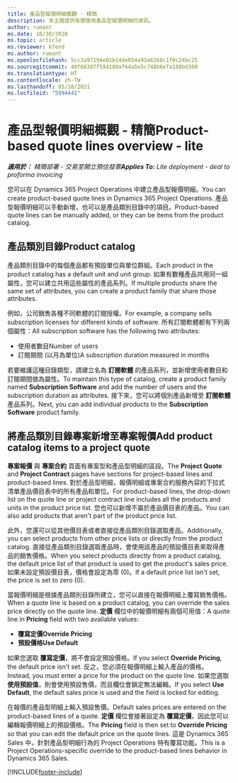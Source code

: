```yaml
---
title: 產品型報價明細概觀 - 精簡
description: 本主題提供有關使用產品型報價明細的資訊。
author: rumant
ms.date: 10/30/2020
ms.topic: article
ms.reviewer: kfend
ms.author: rumant
ms.openlocfilehash: 5cc3a97194e01b14de054a93a6268c1f0c24bc25
ms.sourcegitcommit: 40f68387f594180af64a5e5c748b6efa188bd300
ms.translationtype: HT
ms.contentlocale: zh-TW
ms.lasthandoff: 05/10/2021
ms.locfileid: "5994441"
---
```

# <a name="product-based-quote-lines-overview---lite"></a><span data-ttu-id="30b5c-103">產品型報價明細概觀 - 精簡</span><span class="sxs-lookup"><span data-stu-id="30b5c-103">Product-based quote lines overview - lite</span></span>

<span data-ttu-id="30b5c-104">_**適用於：** 精簡部署 - 交易至開立預估發票_</span><span class="sxs-lookup"><span data-stu-id="30b5c-104">_**Applies To:** Lite deployment - deal to proforma invoicing_</span></span>

<span data-ttu-id="30b5c-105">您可以在 Dynamics 365 Project Operations 中建立產品型報價明細。</span><span class="sxs-lookup"><span data-stu-id="30b5c-105">You can create product-based quote lines in Dynamics 365 Project Operations.</span></span> <span data-ttu-id="30b5c-106">產品型報價明細可以手動新增，也可以是產品類別目錄中的項目。</span><span class="sxs-lookup"><span data-stu-id="30b5c-106">Product-based quote lines can be manually added, or they can be items from the product catalog.</span></span>

## <a name="product-catalog"></a><span data-ttu-id="30b5c-107">產品類別目錄</span><span class="sxs-lookup"><span data-stu-id="30b5c-107">Product catalog</span></span>

<span data-ttu-id="30b5c-108">產品類別目錄中的每個產品都有預設單位與單位群組。</span><span class="sxs-lookup"><span data-stu-id="30b5c-108">Each product in the product catalog has a default unit and unit group.</span></span> <span data-ttu-id="30b5c-109">如果有數種產品共用同一組屬性，您可以建立共用這些屬性的產品系列。</span><span class="sxs-lookup"><span data-stu-id="30b5c-109">If multiple products share the same set of attributes, you can create a product family that share those attributes.</span></span> 

<span data-ttu-id="30b5c-110">例如，公司銷售各種不同軟體的訂閱授權。</span><span class="sxs-lookup"><span data-stu-id="30b5c-110">For example, a company sells subscription licenses for different kinds of software.</span></span> <span data-ttu-id="30b5c-111">所有訂閱軟體都有下列兩個屬性：</span><span class="sxs-lookup"><span data-stu-id="30b5c-111">All subscription software has the following two attributes:</span></span>

- <span data-ttu-id="30b5c-112">使用者數目</span><span class="sxs-lookup"><span data-stu-id="30b5c-112">Number of users</span></span>
- <span data-ttu-id="30b5c-113">訂閱期間 (以月為單位)</span><span class="sxs-lookup"><span data-stu-id="30b5c-113">A subscription duration measured in months</span></span>

<span data-ttu-id="30b5c-114">若要維護這種目錄類型，請建立名為 **訂閱軟體** 的產品系列，並新增使用者數目和訂閱期間做為屬性。</span><span class="sxs-lookup"><span data-stu-id="30b5c-114">To maintain this type of catalog, create a product family named **Subscription Software** and add the number of users and the subscription duration as attributes.</span></span> <span data-ttu-id="30b5c-115">接下來，您可以將個別產品新增至 **訂閱軟體** 產品系列。</span><span class="sxs-lookup"><span data-stu-id="30b5c-115">Next, you can add individual products to the **Subscription Software** product family.</span></span>

## <a name="add-product-catalog-items-to-a-project-quote"></a><span data-ttu-id="30b5c-116">將產品類別目錄專案新增至專案報價</span><span class="sxs-lookup"><span data-stu-id="30b5c-116">Add product catalog items to a project quote</span></span>

<span data-ttu-id="30b5c-117">**專案報價** 與 **專案合約** 頁面有專案型和產品型明細的區段。</span><span class="sxs-lookup"><span data-stu-id="30b5c-117">The **Project Quote** and **Project Contract** pages have sections for project-based lines and product-based lines.</span></span> <span data-ttu-id="30b5c-118">對於產品型明細，報價明細或專案合約服務內容的下拉式清單產品價目表中的所有產品和單位。</span><span class="sxs-lookup"><span data-stu-id="30b5c-118">For product-based lines, the drop-down list on the quote line or project contract line includes all the products and units in the product price list.</span></span> <span data-ttu-id="30b5c-119">您也可以新增不屬於產品價目表的產品。</span><span class="sxs-lookup"><span data-stu-id="30b5c-119">You can also add products that aren't part of the product price list.</span></span>

<span data-ttu-id="30b5c-120">此外，您還可以從其他價目表或者直接從產品類別目錄選取產品。</span><span class="sxs-lookup"><span data-stu-id="30b5c-120">Additionally, you can select products from other price lists or directly from the product catalog.</span></span> <span data-ttu-id="30b5c-121">直接從產品類別目錄選取產品時，會使用該產品的預設價目表來取得產品的銷售價格。</span><span class="sxs-lookup"><span data-stu-id="30b5c-121">When you select products directly from a product catalog, the default price list of that product is used to get the product's sales price.</span></span> <span data-ttu-id="30b5c-122">如果未設定預設價目表，價格會設定為零 (0)。</span><span class="sxs-lookup"><span data-stu-id="30b5c-122">If a default price list isn't set, the price is set to zero (0).</span></span>

<span data-ttu-id="30b5c-123">當報價明細是根據產品類別目錄所建立，您可以直接在報價明細上覆寫銷售價格。</span><span class="sxs-lookup"><span data-stu-id="30b5c-123">When a quote line is based on a product catalog, you can override the sales price directly on the quote line.</span></span> <span data-ttu-id="30b5c-124">**定價** 欄位中的報價明細有兩個可用值：</span><span class="sxs-lookup"><span data-stu-id="30b5c-124">A quote line in **Pricing** field with two available values:</span></span>

- <span data-ttu-id="30b5c-125">**覆寫定價**</span><span class="sxs-lookup"><span data-stu-id="30b5c-125">**Override Pricing**</span></span>
- <span data-ttu-id="30b5c-126">**預設價格**</span><span class="sxs-lookup"><span data-stu-id="30b5c-126">**Use Default**</span></span>

<span data-ttu-id="30b5c-127">如果您選取 **覆寫定價**，將不會設定預設價格。</span><span class="sxs-lookup"><span data-stu-id="30b5c-127">If you select **Override Pricing**, the default price isn't set.</span></span> <span data-ttu-id="30b5c-128">反之，您必須在報價明細上輸入產品的價格。</span><span class="sxs-lookup"><span data-stu-id="30b5c-128">Instead, you must enter a price for the product on the quote line.</span></span> <span data-ttu-id="30b5c-129">如果您選取 **使用預設值**，則會使用預設售價，而且欄位會鎖定無法編輯。</span><span class="sxs-lookup"><span data-stu-id="30b5c-129">If you select **Use Default**, the default sales price is used and the field is locked for editing.</span></span>

<span data-ttu-id="30b5c-130">在報價的產品型明細上輸入預設售價。</span><span class="sxs-lookup"><span data-stu-id="30b5c-130">Default sales prices are entered on the product-based lines of a quote.</span></span> <span data-ttu-id="30b5c-131">**定價** 欄位會接著設定為 **覆寫定價**，因此您可以編輯報價明細上的預設價格。</span><span class="sxs-lookup"><span data-stu-id="30b5c-131">The **Pricing** field is then set to **Override Pricing** so that you can edit the default price on the quote lines.</span></span> <span data-ttu-id="30b5c-132">這是 Dynamics 365 Sales 中，針對產品型明細行為的 Project Operations 特有覆寫功能。</span><span class="sxs-lookup"><span data-stu-id="30b5c-132">This is a Project Operations-specific override to the product-based lines behavior in Dynamics 365 Sales.</span></span>


[!INCLUDE[footer-include](../../includes/footer-banner.md)]